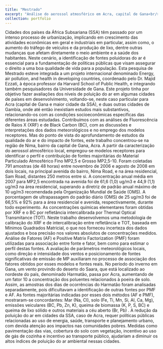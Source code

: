 ```yaml
---
title: "Mestrado"
excerpt: "Análise do aerossol atmosférico em Acra, capital de Gana<br/><img src='/images/mestrado-thiago-2016.png'>"
collection: portfolio
---
```


Cidades dos países da África Subsariana (SSA) têm passado por um intenso processo de urbanização, implicando em crescimento das atividades econômicas em geral e industriais em particular, assim como, o aumento do tráfego de veículos e da produção de lixo, dentre outras mudanças que afetam diretamente o meio ambiente e a saúde dos habitantes. Neste cenário, a identificação de fontes poluidoras do ar é essencial para a fundamentação de políticas públicas que visam assegurar o direito a uma boa qualidade de vida para a população. Esta pesquisa de Mestrado esteve integrada a um projeto internacional denominado Energy, air pollution, and health in developing countries, coordenado pelo Dr. Majid Ezzati, à época professor da Harvard School of Public Health, e integrando também pesquisadores da Universidade de Gana. Este projeto tinha por objetivo fazer avaliações dos níveis de poluição do ar em algumas cidades de países em desenvolvimento, voltando-se, neste caso particular para Acra (capital de Gana e maior cidade da SSA), e duas outras cidades de Gambia, onde até então inexistiam estudos mais substantivos, relacionando-os com as condições socioeconômicas específicas das diferentes áreas estudadas. Contribuímos com as análises de Fluorescência de Raios X (XRF) e de Black Carbon (BC), com as discussões e interpretações dos dados meteorológicos e no emprego dos modelos receptores. Mas do ponto de vista do aprofundamento de estudos da qualidade do ar e do impacto de fontes, este trabalho concentrou-se na região de Nima, bairro da capital de Gana, Acra. A partir da caracterização do aerossol atmosférico local, empregou-se modelos receptores para identificar o perfil e contribuição de fontes majoritárias do Material Particulado Atmosférico Fino MP2,5 e Grosso MP2,5-10. Foram coletadas 791 amostras (de 48 horas) entre novembro de 2006 e agosto de 2008 em dois locais, na principal avenida do bairro, Nima Road, e na área residencial, Sam Road, distantes 250 metros entre si. A concentração anual média em 2007 para MP2,5 encontrada na avenida foi de 61,6 (1,0) ug/m3 e 44,9 (1,1) ug/m3 na área residencial, superando a diretriz de padrão anual máximo de 10 ug/m3 recomendada pela Organização Mundial de Saúde (OMS). A porcentagem de ultrapassagem do padrão diário (OMS) de 25 ug/m3 foi de 66,5% e 92% para a área residencial e avenida, respectivamente, durante todo experimento. As concentrações químicas elementares foram obtidas por XRF e o BC por refletância intercalibrada por Thermal Optical Transmitance (TOT). Neste trabalho desenvolvemos uma metodologia de calibração do XRF e de intercalibração entre refletância e TOT, baseada em Mínimos Quadrados Matricial, o que nos forneceu incerteza dos dados ajustados e boa precisão nos valores absolutos de concentrações medidos. Análise de Fatores (AF) e Positive Matrix Factorization (PMF) foram utilizadas para associação entre fonte e fator, bem como para estimar o perfil destas fontes. A avaliação de parâmetros meteorológicos locais, como direção e intensidade dos ventos e posicionamento de fontes significativas de emissão de MP auxiliaram no processo de associação dos fatores obtidos por esses modelos e fontes reais. No período do inverno em Gana, um vento provindo do deserto do Saara, que está localizado ao nordeste do país, denominado Harmatão, passa por Acra, aumentando de um fator 10 a concentração dos poluentes relacionados à poeira de solo. Assim, as amostras dos dias de ocorrências do Harmatão foram analisadas separadamente, pois dificultavam a identificação de outras fontes por PMF e AF. As fontes majoritárias indicadas por esses dois métodos (AF e PMF), mostraram-se concordantes: Mar (Na, Cl), solo (Fe, Ti, Mn, Si, Al, Ca, Mg), emissões veiculares (BC, Pb, Zn, K), queima de biomassa (K, P, S, BC) e queima de lixo sólido e outros materiais a céu aberto (Br, Pb) . A redução da poluição do ar em cidades da SSA, caso de Acra, requer políticas públicas relacionadas ao uso de energia, saúde, transporte e planejamento urbano, com devida atenção aos impactos nas comunidades pobres. Medidas como pavimentação das vias, cobertura do solo com vegetação, incentivo ao uso de gás de cozinha e incentivo ao transporte público, ajudariam a diminuir os altos índices de poluição do ar ambiental nessas cidades.

